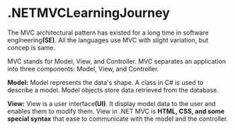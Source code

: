 # .NETMVCLearningJourney

The MVC architectural pattern has existed for a long time in software engineering<b>(SE)</b>. All the languages use MVC with slight variation, but concep is same.

MVC stands for Model, View, and Controller. MVC separates an application into three components: Model, View, and Controller.

<b>Model:</b> Model represents the data's shape. A class in C# is used to describe a model. Model objects store data retrieved from the database.

<b>View:</b> View is a user interface<b>(UI)</b>. It display model data to the user and enables them to modify them. View in .NET MVC is <b>HTML, CSS, and some special syntax</b> that ease to communicate with the model and the controller.


